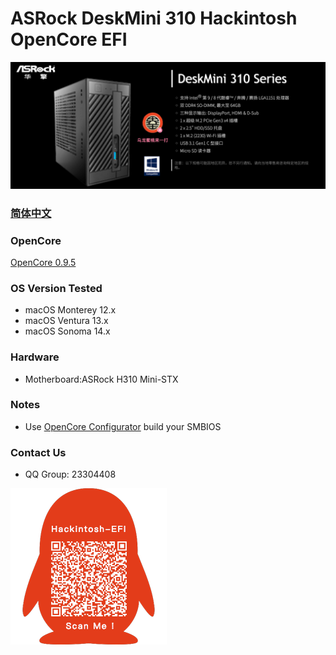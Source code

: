 # ASRock DeskMini 310 Hackintosh OpenCore EFI

![image](ScreenShot/deskmini.png)

### [简体中文](README.zh_CN.md)

### OpenCore

[OpenCore 0.9.5](https://github.com/acidanthera/OpenCorePkg)

### OS Version Tested

- macOS Monterey 12.x
- macOS Ventura  13.x 
- macOS Sonoma  14.x 


### Hardware

- Motherboard:ASRock H310 Mini-STX

### Notes

 - Use [OpenCore Configurator](https://mackie100projects.altervista.org/opencore-configurator/) build your SMBIOS


### Contact Us 

- QQ Group: 23304408

![image](ScreenShot/QRCode.png)